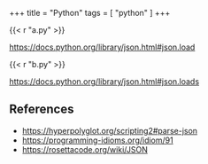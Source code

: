 +++
title = "Python"
tags = [ "python" ]
+++

{{< r "a.py" >}}

<https://docs.python.org/library/json.html#json.load>

{{< r "b.py" >}}

<https://docs.python.org/library/json.html#json.loads>

## References

- <https://hyperpolyglot.org/scripting2#parse-json>
- <https://programming-idioms.org/idiom/91>
- <https://rosettacode.org/wiki/JSON>
